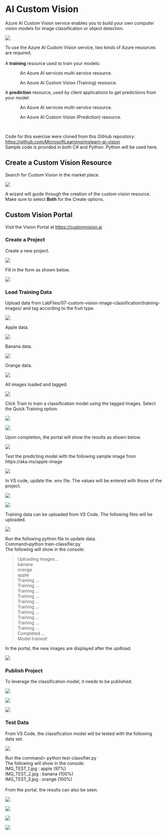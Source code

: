 # AI Custom Vision

Azure AI Custom Vision service enables you to build your own computer vision models for image classification or object detection.

<p><img src="https://github.com/tipros/Portfolio/blob/main/Projects/Azure/Images/Vision/image-classification.png"/></p>

To use the Azure AI Custom Vision service, two kinds of Azure resources are required.
</br>
</br>
A <b>training</b> resource used to train your models:
<ol>
<ul>An Azure AI services multi-service resource.</ul>
<ul>An Azure AI Custom Vision (Training) resource.</ul>
</ol>
A <b>prediction</b> resource, used by client applications to get predictions from your model:
<ol>
<ul>An Azure AI services multi-service resource.</ul>
<ul>An Azure AI Custom Vision (Prediction) resource.</ul>
</ol>
</br>

Code for this exercise were cloned from this GitHub repository: https://github.com/MicrosoftLearning/mslearn-ai-vision
</br> Sample code is provided in both C# and Python. Python will be used here.

## Create a Custom Vision Resource
Search for Custom Vision in the market place.
<p><img src="https://github.com/tipros/Portfolio/blob/main/Projects/Azure/Images/Vision/customvisionmarket.png"/></p>
A wizard will guide through the creation of the custom vision resource. Make sure to select <b>Both</b> for the Create options.

## Custom Vision Portal
Visit the Vision Portal at https://customvision.ai
</br>

### Create a Project
Create a new project.
<p><img src="https://github.com/tipros/Portfolio/blob/main/Projects/Azure/Images/Vision/customvisionhome.png"/></p>
Fill in the form as shown below.
<p><img src="https://github.com/tipros/Portfolio/blob/main/Projects/Azure/Images/Vision/customvisionprojectform.png"/></p>

### Load Training Data
Upload data from LabFiles/07-custom-vision-image-classification/training-images/ and tag according to the fruit type.
<p><img src="https://github.com/tipros/Portfolio/blob/main/Projects/Azure/Images/Vision/customvisionprojectworkspace.png"/></p>
Apple data.
<p><img src="https://github.com/tipros/Portfolio/blob/main/Projects/Azure/Images/Vision/customvisiondataapples.jpg"/></p>
Banana data.
<p><img src="https://github.com/tipros/Portfolio/blob/main/Projects/Azure/Images/Vision/customvisiondatabanana.png"/></p>
Orange data.
<p><img src="https://github.com/tipros/Portfolio/blob/main/Projects/Azure/Images/Vision/customvisiondataorange.png"/></p>
All images loaded and tagged.
<p><img src="https://github.com/tipros/Portfolio/blob/main/Projects/Azure/Images/Vision/customvisiondataloaded.jpg"/></p>
Click Train to train a classification model using the tagged images. Select the Quick Training option.
<p><img src="https://github.com/tipros/Portfolio/blob/main/Projects/Azure/Images/Vision/customvisionprojecttrain.png"/></p>
<p><img src="https://github.com/tipros/Portfolio/blob/main/Projects/Azure/Images/Vision/customvisionprojecttraining.png"/></p>
Upon completion, the portal will show the results as shown below.
<p><img src="https://github.com/tipros/Portfolio/blob/main/Projects/Azure/Images/Vision/customvisionprojecttrainingdone.png"/></p>
Test the predicting model with the following sample image from https://aka.ms/apple-image
<p><img src="https://github.com/tipros/Portfolio/blob/main/Projects/Azure/Images/Vision/customvisiontestdata.jpg"/></p>
In VS code, update the .env file. The values will be entered with those of the project.
<p><img src="https://github.com/tipros/Portfolio/blob/main/Projects/Azure/Images/Vision/vscode-train-env.png"/></p>
<p><img src="https://github.com/tipros/Portfolio/blob/main/Projects/Azure/Images/Vision/vscode-test-env.png"/></p>
Training data can be uploaded from VS Code. The following files will be uploaded.
<p><img src="https://github.com/tipros/Portfolio/blob/main/Projects/Azure/Images/Vision/vscode-train-images.png"/></p>
Run the following python file to update data. 
</br>
Command>python train-classifier.py
</br>
The following will show in the console:</br>
<blockquote>
Uploading images...</br>
banana</br>
orange</br>
apple</br>
Training ...</br>
Training ...</br>
Training ...</br>
Training ...</br>
Training ...</br>
Training ...</br>
Training ...</br>
Training ...</br>
Training ...</br>
Training ...</br>
Completed ...</br>
Model trained!</br>
</blockquote>
In the portal, the new images are displayed after the updload.
<p><img src="https://github.com/tipros/Portfolio/blob/main/Projects/Azure/Images/Vision/customvisiondatauploaded.png"/></p>

### Publish Project
To leverage the classification model, it needs to be published.
<p><img src="https://github.com/tipros/Portfolio/blob/main/Projects/Azure/Images/Vision/customvisionpredictpublish.png"/></p>
<p><img src="https://github.com/tipros/Portfolio/blob/main/Projects/Azure/Images/Vision/customvisionpredictpublishform.png"/></p>
<p><img src="https://github.com/tipros/Portfolio/blob/main/Projects/Azure/Images/Vision/customvisionpredictpublished.png"/></p>

### Test Data
From VS Code, the classification model will be tested with the following data set.
<p><img src="https://github.com/tipros/Portfolio/blob/main/Projects/Azure/Images/Vision/vscode-test-images.png"/></p>
Run the command> python test-classifier.py
</br>
The following will show in the console:</br>
IMG_TEST_1.jpg : apple (97%)</br>
IMG_TEST_2.jpg : banana (100%)</br>
IMG_TEST_3.jpg : orange (100%)</br>
</br>
From the portal, the results can also be seen.
<p><img src="https://github.com/tipros/Portfolio/blob/main/Projects/Azure/Images/Vision/customvisionpredicteddata.png"/></p>
<p><img src="https://github.com/tipros/Portfolio/blob/main/Projects/Azure/Images/Vision/customvisionpredictedapple.png"/></p>
<p><img src="https://github.com/tipros/Portfolio/blob/main/Projects/Azure/Images/Vision/customvisionpredictedbanana.png"/></p>
<p><img src="https://github.com/tipros/Portfolio/blob/main/Projects/Azure/Images/Vision/customvisionpredictedorange.png"/></p>



